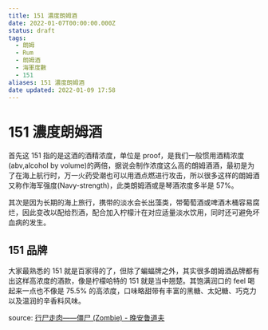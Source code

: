 ```yaml
---
title: 151 濃度朗姆酒
date: 2022-01-07T00:00:00.000Z
status: draft
tags:
  - 朗姆
  - Rum
  - 朗姆酒
  - 海軍度數
  - 151
aliases: 151 濃度朗姆酒
date updated: 2022-01-09 17:58
---
```


# 151 濃度朗姆酒

首先这 151 指的是这酒的酒精浓度，单位是 proof，是我们一般惯用酒精浓度(abv,alcohol by volume)的两倍，据说会制作浓度这么高的朗姆酒酒，最初是为了在海上航行时，万一火药受潮也可以用酒点燃进行攻击，所以很多这样的朗姆酒又称作海军强度(Navy-strength)，此类朗姆酒或是琴酒浓度多半是 57%。

其次是因为长期的海上旅行，携带的淡水会长出藻类，带葡萄酒或啤酒木桶容易腐烂，因此变改以配给烈酒，配合加入柠檬汁在对应适量淡水饮用，同时还可避免坏血病的发生。

## 151 品牌

大家最熟悉的 151 就是百家得的了，但除了蝙蝠牌之外，其实很多朗姆酒品牌都有出这样高浓度的酒款，像是柠檬哈特的 151 就是当中翘楚。其饱满润口的 feel 喝起来一点也不像是 75.5% 的高浓度，口味略甜带有丰富的黑糖、太妃糖、巧克力以及温润的辛香料风味。

source:
[行尸走肉——僵尸 (Zombie) - 晚安鲁道夫](https://mp.weixin.qq.com/s/z7RTnAdX_brL3WIacCwVBQ)
